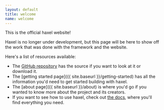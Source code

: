 ```yaml
---
layout: default
title: welcome
name: welcome
---
```


This is the official haxel website!

Haxel is no longer under development, but this page will be here to show off the work that was done with the framework and the website.

Here's a list of resources available:

 - The [GitHub repository](http://github.com/sepharoth213/haxel) has the source if you want to look at it or download it.
 - The [getting started page]({{ site.baseurl }}/getting-started) has all the information you'd need to get started building with haxel.
 - The [about page]({{ site.baseurl }}/about) is where you'd go if you wanted to know more about the project and its creators.
 - If you want to see how to use haxel, check out [the docs](/docs), where you'll find everything you need.
